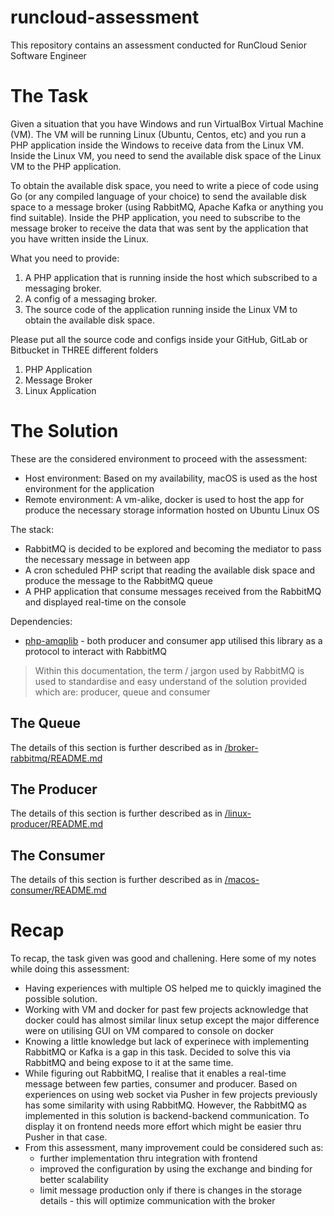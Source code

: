 # runcloud-assessment
This repository contains an assessment conducted for RunCloud Senior Software Engineer

# The Task
Given a situation that you have Windows and run VirtualBox Virtual Machine (VM). The VM will be running Linux (Ubuntu, Centos, etc) and you run a PHP application inside the Windows to receive data from the Linux VM. Inside the Linux VM, you need to send the available disk space of the Linux VM to the PHP application. 

To obtain the available disk space, you need to write a piece of code using Go (or any compiled language of your choice) to send the available disk space to a message broker (using RabbitMQ, Apache Kafka or anything you find suitable). Inside the PHP application, you need to subscribe to the message broker to receive the data that was sent by the application that you have written inside the Linux. 

What you need to provide: 
1. A PHP application that is running inside the host which subscribed to a messaging broker. 
2. A config of a messaging broker. 
3. The source code of the application running inside the Linux VM to obtain the available disk space.  

Please put all the source code and configs inside your GitHub, GitLab or Bitbucket in THREE different folders 
1. PHP Application 
2. Message Broker 
3. Linux Application 

# The Solution
These are the considered environment to proceed with the assessment:
+ Host environment: Based on my availability, macOS is used as the host environment for the application
+ Remote environment: A vm-alike, docker is used to host the app for produce the necessary storage information hosted on Ubuntu Linux OS

The stack:
+ RabbitMQ is decided to be explored and becoming the mediator to pass the necessary message in between app
+ A cron scheduled PHP script that reading the available disk space and produce the message to the RabbitMQ queue
+ A PHP application that consume messages received from the RabbitMQ and displayed real-time on the console

Dependencies:
+ [php-amqplib](https://github.com/php-amqplib/php-amqplib) - both producer and consumer app utilised this library as a protocol to interact with RabbitMQ

> Within this documentation, the term / jargon used by RabbitMQ is used to standardise and easy understand of the solution provided which are: producer, queue and consumer

## The Queue
The details of this section is further described as in [/broker-rabbitmq/README.md](broker-rabbitmq/README.md)

## The Producer
The details of this section is further described as in [/linux-producer/README.md](linux-producer/README.md)

## The Consumer
The details of this section is further described as in [/macos-consumer/README.md](macos-consumer/README.md)

# Recap
To recap, the task given was good and challening. Here some of my notes while doing this assessment:
- Having experiences with multiple OS helped me to quickly imagined the possible solution.
- Working with VM and docker for past few projects acknowledge that docker could has almost similar linux setup except the major difference were on utilising GUI on VM compared to console on docker
- Knowing a little knowledge but lack of experinece with implementing RabbitMQ or Kafka is a gap in this task. Decided to solve this via RabbitMQ and being expose to it at the same time.
- While figuring out RabbitMQ, I realise that it enables a real-time message between few parties, consumer and producer. Based on experiences on using web socket via Pusher in few projects previously has some similarity with using RabbitMQ. However, the RabbitMQ as implemented in this solution is backend-backend communication. To display it on frontend needs more effort which might be easier thru Pusher in that case.
- From this assessment, many improvement could be considered such as:
    - further implementation thru integration with frontend
    - improved the configuration by using the exchange and binding for better scalability
    - limit message production only if there is changes in the storage details - this will optimize communication with the broker
